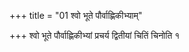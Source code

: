 +++
title = "01 श्वो भूते पौर्वाह्णिकीभ्याम्"

+++
श्वो भूते पौर्वाह्णिकीभ्यां प्रचर्य द्वितीयां चितिं चिनोति १